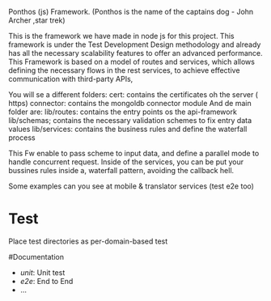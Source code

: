 Ponthos (js) Framework. 
(Ponthos is the name of the captains dog -  John Archer ,star trek) 


This is the framework we have made in node js for this project. 
This framework is under the Test Development Design methodology and already has 
all the necessary scalability features to offer an advanced performance. 
This Framework is based on a model of routes and services, 
which allows defining the necessary flows in the rest services,
 to achieve effective communication with third-party APIs, 

You will se a different folders:
cert: contains the certificates oh the server ( https)
connector: contains the mongoldb connector module
And de main folder are:
lib/routes: contains the entry points os the api-framework
lib/schemas; contains the necessary validation schemes to fix entry data values
lib/services: contains the business rules and define the waterfall process

This Fw enable to pass scheme to input data, and define
a parallel mode to handle concurrent request.
Inside of the services, you can be put your bussines rules inside a,
waterfall pattern, avoiding the callback hell.

Some examples can you see at mobile & translator services
(test e2e too)



Test 
======

Place test directories as per-domain-based test

#Documentation
* *unit*: Unit test
* *e2e*: End to End
* ...

